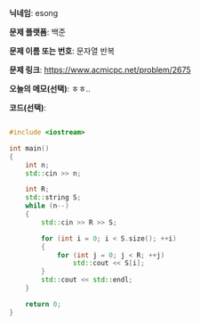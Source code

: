 **닉네임**: esong

**문제 플랫폼**: 백준

**문제 이름 또는 번호**: 문자열 반복

**문제 링크**: https://www.acmicpc.net/problem/2675

**오늘의 메모(선택)**: ㅎㅎ..

**코드(선택)**:
```cpp

#include <iostream>

int main()
{
	int n;
	std::cin >> n;

	int R;
	std::string S;
	while (n--)
	{
		std::cin >> R >> S;

		for (int i = 0; i < S.size(); ++i)
		{
			for (int j = 0; j < R; ++j)
				std::cout << S[i];
		}
		std::cout << std::endl;
	}

	return 0;
}

```

